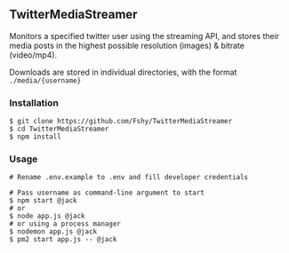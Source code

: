 ## TwitterMediaStreamer

Monitors a specified twitter user using the streaming API, and stores their media posts in the highest possible resolution (images) & bitrate (video/mp4).

Downloads are stored in individual directories, with the format `./media/{username}`

### Installation
```shell
$ git clone https://github.com/Fshy/TwitterMediaStreamer
$ cd TwitterMediaStreamer
$ npm install
```

### Usage
```shell
# Rename .env.example to .env and fill developer credentials

# Pass username as command-line argument to start
$ npm start @jack
# or
$ node app.js @jack
# or using a process manager
$ nodemon app.js @jack
$ pm2 start app.js -- @jack
```
